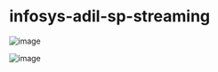 # infosys-adil-sp-streaming
![image](https://github.com/user-attachments/assets/731aeaa2-e5d0-4826-b331-8cf6d87d4915)

![image](https://github.com/user-attachments/assets/b82da3ef-d6df-4920-8c91-9850193693b1)
